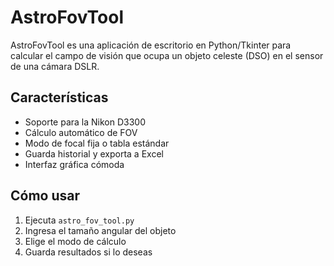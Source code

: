 # AstroFovTool

AstroFovTool es una aplicación de escritorio en Python/Tkinter para calcular el campo de visión que ocupa un objeto celeste (DSO) en el sensor de una cámara DSLR.

## Características

- Soporte para la Nikon D3300
- Cálculo automático de FOV
- Modo de focal fija o tabla estándar
- Guarda historial y exporta a Excel
- Interfaz gráfica cómoda

## Cómo usar

1. Ejecuta `astro_fov_tool.py`
2. Ingresa el tamaño angular del objeto
3. Elige el modo de cálculo
4. Guarda resultados si lo deseas

